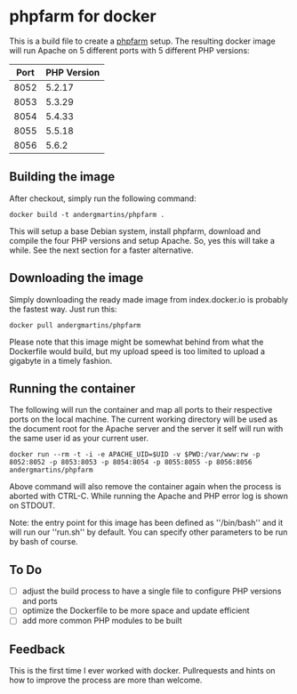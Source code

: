 phpfarm for docker
==================

This is a build file to create a [phpfarm](http://sourceforge.net/projects/phpfarm/)
setup. The resulting docker image will run Apache on 5 different ports with 5
different PHP versions:

Port | PHP Version
-----|-------------
8052 | 5.2.17
8053 | 5.3.29
8054 | 5.4.33
8055 | 5.5.18
8056 | 5.6.2

Building the image
------------------

After checkout, simply run the following command:

    docker build -t andergmartins/phpfarm .

This will setup a base Debian system, install phpfarm, download and compile the four
PHP versions and setup Apache. So, yes this will take a while. See the next section
for a faster alternative.

Downloading the image
-----------------

Simply downloading the ready made image from index.docker.io is probably the fastest
way. Just run this:

    docker pull andergmartins/phpfarm

Please note that this image might be somewhat behind from what the Dockerfile would
build, but my upload speed is too limited to upload a gigabyte in a timely fashion.

Running the container
---------------------

The following will run the container and map all ports to their respective ports on the
local machine. The current working directory will be used as the document root for
the Apache server and the server it self will run with the same user id as your current
user.

    docker run --rm -t -i -e APACHE_UID=$UID -v $PWD:/var/www:rw -p 8052:8052 -p 8053:8053 -p 8054:8054 -p 8055:8055 -p 8056:8056 andergmartins/phpfarm

Above command will also remove the container again when the process is aborted with
CTRL-C. While running the Apache and PHP error log is shown on STDOUT.

Note: the entry point for this image has been defined as ''/bin/bash'' and it will
run our ''run.sh'' by default. You can specify other parameters to be run by bash
of course.

To Do
-----

- [ ] adjust the build process to have a single file to configure PHP versions and ports
- [ ] optimize the Dockerfile to be more space and update efficient
- [ ] add more common PHP modules to be built

Feedback
--------

This is the first time I ever worked with docker. Pullrequests and hints on how
to improve the process are more than welcome.
